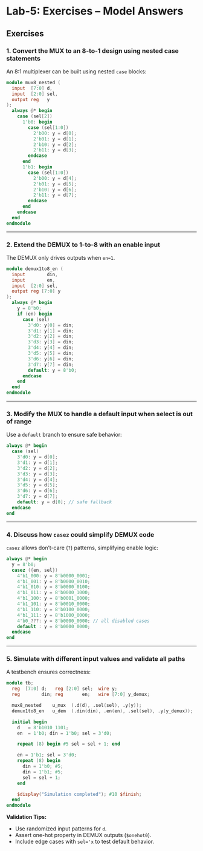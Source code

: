 # Lab-5: Exercises – Model Answers

## Exercises
### 1. Convert the MUX to an 8-to-1 design using nested case statements
An 8:1 multiplexer can be built using nested `case` blocks:

```verilog
module mux8_nested (
  input  [7:0] d,
  input  [2:0] sel,
  output reg   y
);
  always @* begin
    case (sel[2])
      1'b0: begin
        case (sel[1:0])
          2'b00: y = d[0];
          2'b01: y = d[1];
          2'b10: y = d[2];
          2'b11: y = d[3];
        endcase
      end
      1'b1: begin
        case (sel[1:0])
          2'b00: y = d[4];
          2'b01: y = d[5];
          2'b10: y = d[6];
          2'b11: y = d[7];
        endcase
      end
    endcase
  end
endmodule
```

---

### 2. Extend the DEMUX to 1-to-8 with an enable input
The DEMUX only drives outputs when `en=1`.

```verilog
module demux1to8_en (
  input        din,
  input        en,
  input  [2:0] sel,
  output reg [7:0] y
);
  always @* begin
    y = 8'b0;
    if (en) begin
      case (sel)
        3'd0: y[0] = din;
        3'd1: y[1] = din;
        3'd2: y[2] = din;
        3'd3: y[3] = din;
        3'd4: y[4] = din;
        3'd5: y[5] = din;
        3'd6: y[6] = din;
        3'd7: y[7] = din;
        default: y = 8'b0;
      endcase
    end
  end
endmodule
```

---

### 3. Modify the MUX to handle a default input when select is out of range
Use a `default` branch to ensure safe behavior:

```verilog
always @* begin
  case (sel)
    3'd0: y = d[0];
    3'd1: y = d[1];
    3'd2: y = d[2];
    3'd3: y = d[3];
    3'd4: y = d[4];
    3'd5: y = d[5];
    3'd6: y = d[6];
    3'd7: y = d[7];
    default: y = d[0]; // safe fallback
  endcase
end
```

---

### 4. Discuss how `casez` could simplify DEMUX code
`casez` allows don’t-care (`?`) patterns, simplifying enable logic:

```verilog
always @* begin
  y = 8'b0;
  casez ({en, sel})
    4'b1_000: y = 8'b0000_0001;
    4'b1_001: y = 8'b0000_0010;
    4'b1_010: y = 8'b0000_0100;
    4'b1_011: y = 8'b0000_1000;
    4'b1_100: y = 8'b0001_0000;
    4'b1_101: y = 8'b0010_0000;
    4'b1_110: y = 8'b0100_0000;
    4'b1_111: y = 8'b1000_0000;
    4'b0_???: y = 8'b0000_0000; // all disabled cases
    default : y = 8'b0000_0000;
  endcase
end
```

---

### 5. Simulate with different input values and validate all paths
A testbench ensures correctness:

```verilog
module tb;
  reg  [7:0] d;   reg [2:0] sel;  wire y;
  reg        din; reg       en;   wire [7:0] y_demux;

  mux8_nested    u_mux  (.d(d), .sel(sel), .y(y));
  demux1to8_en   u_dem  (.din(din), .en(en), .sel(sel), .y(y_demux));

  initial begin
    d   = 8'b1010_1101;
    en  = 1'b0; din = 1'b0; sel = 3'd0;

    repeat (8) begin #5 sel = sel + 1; end

    en = 1'b1; sel = 3'd0;
    repeat (8) begin
      din = 1'b0; #5;
      din = 1'b1; #5;
      sel = sel + 1;
    end

    $display("Simulation completed"); #10 $finish;
  end
endmodule
```

**Validation Tips:**
- Use randomized input patterns for `d`.  
- Assert one-hot property in DEMUX outputs (`$onehot0`).  
- Include edge cases with `sel='x` to test default behavior.  


